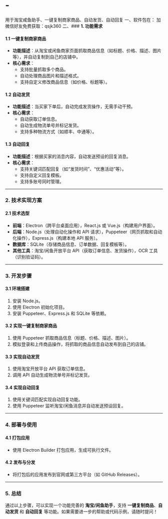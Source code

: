 # -
用于淘宝咸鱼助手、一键复制商家商品、自动发货、自动回复
一、软件包在：
加微信好友免费获取：qsjk360
二、### **1. 功能需求**

#### **1.1 一键复制商家商品**
- **功能描述**：从淘宝或闲鱼商家页面抓取商品信息（如标题、价格、描述、图片等），并自动复制到自己的店铺中。
- **核心需求**：
  - 支持批量抓取多个商品。
  - 自动处理商品图片和描述格式。
  - 支持自定义修改商品信息（如价格、标题等）。

#### **1.2 自动发货**
- **功能描述**：当买家下单后，自动完成发货操作，无需手动干预。
- **核心需求**：
  - 自动获取订单信息。
  - 自动生成物流单号并标记发货。
  - 支持多种物流方式（如顺丰、中通等）。

#### **1.3 自动回复**
- **功能描述**：根据买家的消息内容，自动发送预设的回复消息。
- **核心需求**：
  - 支持关键词匹配回复（如“发货时间”、“优惠活动”等）。
  - 支持自定义回复模板。
  - 支持多账号同时管理。

---

### **2. 技术实现方案**

#### **2.1 技术选型**
- **前端**：Electron（跨平台桌面应用），React.js 或 Vue.js（构建用户界面）。
- **后端**：Node.js（处理自动化操作和 API 请求），Puppeteer（网页抓取和自动化操作），Express.js（构建本地 API 服务）。
- **数据库**：SQLite（存储商品信息、订单数据、回复模板等）。
- **其他工具**：淘宝/闲鱼开放平台 API（获取订单信息、发货操作），OCR 工具（识别验证码）。

---

### **3. 开发步骤**

#### **3.1 环境搭建**
1. 安装 Node.js。
2. 使用 Electron 初始化项目。
3. 安装 Puppeteer、Express.js 和 SQLite 等依赖。

#### **3.2 实现一键复制商家商品**
1. 使用 Puppeteer 抓取商品信息（标题、价格、描述、图片）。
2. 模拟登录和上传商品操作，将抓取的商品信息自动发布到自己的店铺。

#### **3.3 实现自动发货**
1. 使用淘宝开放平台 API 获取订单信息。
2. 调用 API 自动生成物流单号并标记发货。

#### **3.4 实现自动回复**
1. 使用关键词匹配实现自动回复功能。
2. 使用 Puppeteer 监听淘宝/闲鱼消息并自动发送预设回复。

---

### **4. 部署与使用**

#### **4.1 打包应用**
- 使用 Electron Builder 打包应用，生成可执行文件。

#### **4.2 发布与分发**
- 将打包后的应用发布到官网或第三方平台（如 GitHub Releases）。

---

### **5. 总结**
通过以上步骤，可以实现一个功能完善的 **淘宝/闲鱼助手**，支持 **一键复制商品**、**自动发货** 和 **自动回复** 等功能。如果需要进一步的帮助或代码示例，请随时提问！
